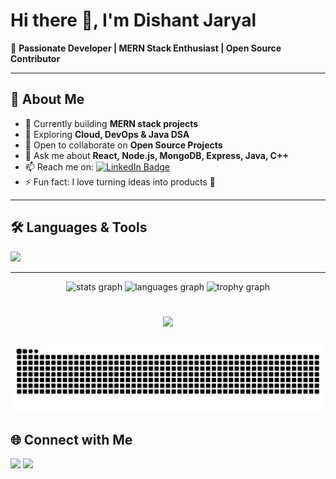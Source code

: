 # Hi there 👋, I'm Dishant Jaryal  

🌟 **Passionate Developer | MERN Stack Enthusiast | Open Source Contributor**  

---

## 🚀 About Me
- 🔭 Currently building **MERN stack projects**  
- 🌱 Exploring **Cloud, DevOps & Java DSA**  
- 👯 Open to collaborate on **Open Source Projects**  
- 💬 Ask me about **React, Node.js, MongoDB, Express, Java, C++**  
- 📫 Reach me on: [![LinkedIn Badge](https://img.shields.io/badge/-DishantJaryal-blue?style=flat-square&logo=Linkedin&logoColor=white)](https://linkedin.com/in/dishant-jaryal)  
- ⚡ Fun fact: I love turning ideas into products 🚀  

---

## 🛠️ Languages & Tools
<p align="left">
  <img src="https://skillicons.dev/icons?i=html,css,js,react,nodejs,express,mongodb,java,cpp,git,github,vscode,tailwind" />
</p>

---


<div align="center">
  <img src="https://github-readme-stats.vercel.app/api?username=Dishantjaryal1&hide_title=false&hide_rank=true&show_icons=true&include_all_commits=true&count_private=true&disable_animations=false&theme=dracula&locale=en&hide_border=false" height="150" alt="stats graph"  />
  <img src="https://github-readme-stats.vercel.app/api/top-langs?username=Dishantjaryal1&locale=en&hide_title=false&layout=compact&card_width=320&langs_count=5&theme=dracula&hide_border=false" height="150" alt="languages graph"  />
  <img src="https://github-profile-trophy.vercel.app?username=Dishantjaryal1&theme=dracula" height="150" alt="trophy graph"  />
</div>

###

<br clear="both">

<div align="center">
  <img src="https://visitor-badge.laobi.icu/badge?page_id=Dishantjaryal1.Dishantjaryal1&"  />
</div>

###

<img src="https://raw.githubusercontent.com/Dishantjaryal1/Dishantjaryal1/output/snake.svg" alt="Snake animation" />

## 🌐 Connect with Me
<p>
  <a href="https://linkedin.com/in/dishant-jaryal"><img src="https://img.shields.io/badge/LinkedIn-DishantJaryal-blue?style=flat-square&logo=linkedin"></a>
  <a href="mailto:dishantjaryal@example.com"><img src="https://img.shields.io/badge/Email-DishantJaryal-red?style=flat-square&logo=gmail&logoColor=white"></a>
</p>


